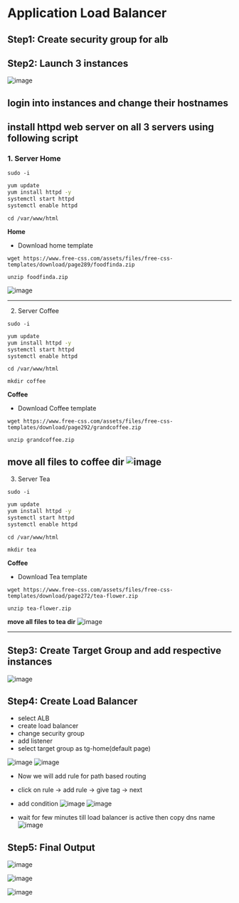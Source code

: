 # Application Load Balancer

## Step1:  Create security group for alb

## Step2:  Launch 3 instances

![image](https://github.com/user-attachments/assets/306787b5-6513-416f-a634-dac1b9dfff90)

## login into instances and change their hostnames

## install httpd web server on all 3 servers using following script

### 1. Server Home 
````
sudo -i
````

```bash
yum update
yum install httpd -y
systemctl start httpd
systemctl enable httpd
```
```
cd /var/www/html
```

**Home**
- Download home template
```
wget https://www.free-css.com/assets/files/free-css-templates/download/page289/foodfinda.zip
```
````
unzip foodfinda.zip
````
![image](https://github.com/user-attachments/assets/c0bd3e40-7dea-4b5b-85a0-ba0eaac4d286)

---

2. Server Coffee

````
sudo -i
````
```bash
yum update
yum install httpd -y
systemctl start httpd
systemctl enable httpd
```
```
cd /var/www/html
```
````
mkdir coffee
````
**Coffee**
- Download Coffee template
````
wget https://www.free-css.com/assets/files/free-css-templates/download/page292/grandcoffee.zip
````
````
unzip grandcoffee.zip
````
**move all files to coffee dir**
![image](https://github.com/user-attachments/assets/95b35bf6-9b42-4fd2-bee9-e97fac84b2fa)
---

3. Server Tea

````
sudo -i
````
```bash
yum update
yum install httpd -y
systemctl start httpd
systemctl enable httpd
```
```
cd /var/www/html
```
````
mkdir tea
````
**Coffee**
- Download Tea template
````
wget https://www.free-css.com/assets/files/free-css-templates/download/page272/tea-flower.zip
````
````
unzip tea-flower.zip
````
**move all files to tea dir**
![image](https://github.com/user-attachments/assets/090c5616-7699-46d7-9090-49a053d57d9d)

---
## Step3: Create Target Group and add respective instances

![image](https://github.com/user-attachments/assets/8913f29b-729b-4a64-a399-cf2fcdad412c)

## Step4: Create Load Balancer
- select ALB
- create load balancer
- change security group 
- add listener
- select target group as tg-home(default page)

![image](https://github.com/user-attachments/assets/ed7b6ec4-34a4-423e-9d82-733e514cbde8)
![image](https://github.com/user-attachments/assets/cc4440aa-bd59-497f-887e-52199ed06e72)

- Now we will add rule for path based routing
- click on rule -> add rule -> give tag -> next
- add condition
![image](https://github.com/user-attachments/assets/2a6c8b76-7b19-4485-8495-27b429499bb2)
![image](https://github.com/user-attachments/assets/dc41bed1-481a-438c-a5cd-6326969752ce)

- wait for few minutes till load balancer is active then copy dns name
![image](https://github.com/user-attachments/assets/08420906-0511-4b2b-b2f4-32d9841c8d5d)

## Step5: Final Output
![image](https://github.com/user-attachments/assets/f7990673-bec3-4ff1-9216-dea954cf671e)

![image](https://github.com/user-attachments/assets/5eb0c6ea-91d7-43ec-b466-75b18ece1c0b)

![image](https://github.com/user-attachments/assets/62f4666a-1358-4b47-8e7e-2619e6e89e1a)





